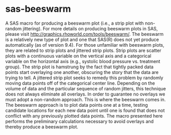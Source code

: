 # sas-beeswarm
A SAS macro for producing a beeswarm plot (i.e., a strip plot with non-random jittering). For more details on producing beeswarm plots in SAS, please visit http://graphics.rhoworld.com/tools/beeswarm/.
The beeswarm is a relatively new type of plot and one that SAS(R) does not yet produce automatically (as of version 9.4). For those unfamiliar with beeswarm plots, they are related to strip plots and jittered strip plots. Strip plots are scatter plots with a continuous variable on the vertical axis and a categorical variable on the horizontal axis (e.g., systolic blood pressure vs. treatment group). The strip plot is hamstrung by the fact that tightly packed data points start overlaying one another, obscuring the story that the data are trying to tell. A jittered strip plot seeks to remedy
this problem by randomly moving data points off of the categorical center line. Depending on the volume of data and the particular sequence of random jitters, this technique does not always eliminate all overlays. In order to guarantee no overlays we must adopt a non-random approach. This is where the beeswarm comes in. The beeswarm approach is to plot data points one at a time, testing candidate locations for each new data point until one is found that does not conflict with any previously plotted data points. The macro presented here performs the preliminary calculations necessary to avoid overlays and thereby produce a beeswarm plot.
